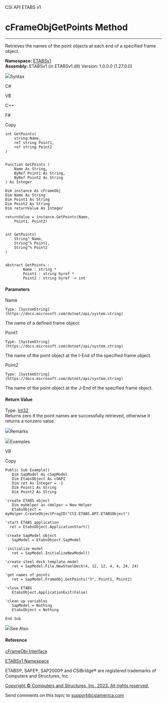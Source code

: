 ﻿

CSI API ETABS v1

# cFrameObjGetPoints Method  
  
---  
  
Retrieves the names of the point objects at each end of a specified frame
object.

**Namespace:** [ETABSv1](2780f1b8-2033-5289-2298-1cdb2a7508d9.htm)  
**Assembly:** ETABSv1 (in ETABSv1.dll) Version: 1.0.0.0 (1.27.0.0)

![](../icons/SectionExpanded.png)Syntax

C#

VB

C++

F#

Copy

    
    
    int GetPoints(
    	string Name,
    	ref string Point1,
    	ref string Point2
    )
    
    
    Function GetPoints ( 
    	Name As String,
    	ByRef Point1 As String,
    	ByRef Point2 As String
    ) As Integer
    
    Dim instance As cFrameObj
    Dim Name As String
    Dim Point1 As String
    Dim Point2 As String
    Dim returnValue As Integer
    
    returnValue = instance.GetPoints(Name, 
    	Point1, Point2)
    
    
    int GetPoints(
    	String^ Name, 
    	String^% Point1, 
    	String^% Point2
    )
    
    
    abstract GetPoints : 
            Name : string * 
            Point1 : string byref * 
            Point2 : string byref -> int 
    

#### Parameters

Name

    Type: [SystemString](https://docs.microsoft.com/dotnet/api/system.string)  
The name of a defined frame object.

Point1

    Type: [SystemString](https://docs.microsoft.com/dotnet/api/system.string)  
The name of the point object at the I-End of the specified frame object.

Point2

    Type: [SystemString](https://docs.microsoft.com/dotnet/api/system.string)  
The name of the point object at the J-End of the specified frame object.

#### Return Value

Type: [Int32](https://docs.microsoft.com/dotnet/api/system.int32)  
Returns zero if the point names are successfully retrieved, otherwise it
returns a nonzero value.

![](../icons/SectionExpanded.png)Remarks

![](../icons/SectionExpanded.png)Examples

VB

Copy

    
    
    Public Sub Example()
       Dim SapModel As cSapModel
       Dim EtabsObject As cOAPI
       Dim ret As Integer = -1
       Dim Point1 As String
       Dim Point2 As String
    
    'create ETABS object
       Dim myHelper as cHelper = New Helper
       EtabsObject = myHelper.CreateObjectProgID("CSI.ETABS.API.ETABSObject")
    
    'start ETABS application
      ret = EtabsObject.ApplicationStart()
    
    'create SapModel object
       SapModel = EtabsObject.SapModel
    
    'initialize model
       ret = SapModel.InitializeNewModel()
    
    'create steel deck template model
       ret = SapModel.File.NewSteelDeck(4, 12, 12, 4, 4, 24, 24)
    
    'get names of points
       ret = SapModel.FrameObj.GetPoints("3", Point1, Point2)
    
    'close ETABS
       EtabsObject.ApplicationExit(False)
    
    'clean up variables
       SapModel = Nothing
       EtabsObject = Nothing
    
    End Sub

![](../icons/SectionExpanded.png)See Also

#### Reference

[cFrameObj Interface](d5342667-2977-9fdc-9769-e4e2becc0803.htm)

[ETABSv1 Namespace](2780f1b8-2033-5289-2298-1cdb2a7508d9.htm)

ETABS®, SAFE®, SAP2000® and CSiBridge® are registered trademarks of Computers
and Structures, Inc.  

[Copyright © Computers and Structures, Inc. 2023. All rights
reserved.](http://www.csiamerica.com)

Send comments on this topic to
[support@csiamerica.com](mailto:support%40csiamerica.com?Subject=CSI%20API%20ETABS%20v1)

